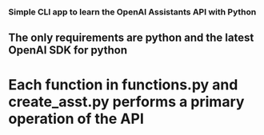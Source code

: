 ### Simple CLI app to learn the OpenAI Assistants API with Python
## The only requirements are python and the latest OpenAI SDK for python
# Each function in functions.py and create_asst.py performs a primary operation of the API